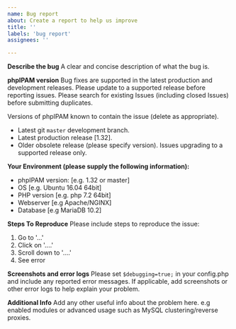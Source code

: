 ```yaml
---
name: Bug report
about: Create a report to help us improve
title: ''
labels: 'bug report'
assignees: ''

---
```


**Describe the bug**
A clear and concise description of what the bug is.

**phpIPAM version**
Bug fixes are supported in the latest production and development releases. Please update to a supported release before reporting issues. Please search for existing Issues (including closed Issues) before submitting duplicates.

Versions of phpIPAM known to contain the issue (delete as appropriate).

 - Latest git `master` development branch.
 - Latest production release [1.32].
 - Older obsolete release (please specify version). Issues upgrading to a supported release only.

**Your Environment (please supply the following information):**
 - phpIPAM version: [e.g. 1.32 or master]
 - OS [e.g. Ubuntu 16.04 64bit]
 - PHP version [e.g. php 7.2 64bit]
 - Webserver [e.g Apache/NGINX]
 - Database [e.g MariaDB 10.2]

**Steps To Reproduce**
Please include steps to reproduce the issue:
1. Go to '...'
2. Click on '....'
3. Scroll down to '....'
4. See error

**Screenshots and error logs**
Please set `$debugging=true;` in your config.php and include any reported error messages. If applicable, add screenshots or other error logs to help explain your problem.

**Additional Info**
Add any other useful info about the problem here. e.g enabled modules or advanced usage such as MySQL clustering/reverse proxies.